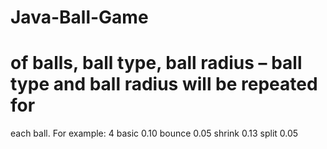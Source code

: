 # Java-Ball-Game

# of balls, ball type, ball radius – ball type and ball radius will be repeated for
each ball.
For example:
4 basic 0.10 bounce 0.05 shrink 0.13 split 0.05
